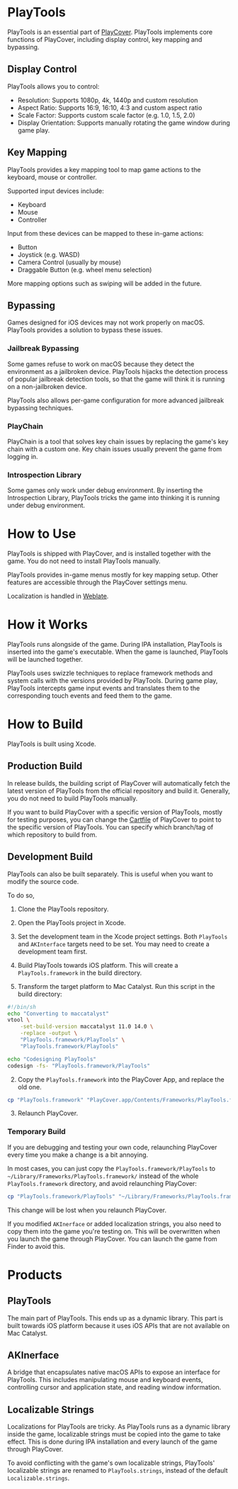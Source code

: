 # PlayTools

PlayTools is an essential part of [PlayCover](https://github.com/PlayCover/PlayCover). PlayTools implements core functions of PlayCover, including display control, key mapping and bypassing.

## Display Control

<!-- iOS APPs running on macOS usually have fixed display settings, which may not be suitable for the user's needs. PlayTools allows you to adjust the display settings of the game, so that you can enjoy the game in a more comfortable way. -->

PlayTools allows you to control:

- Resolution: Supports 1080p, 4k, 1440p and custom resolution
- Aspect Ratio: Supports 16:9, 16:10, 4:3 and custom aspect ratio
- Scale Factor: Supports custom scale factor (e.g. 1.0, 1.5, 2.0)
- Display Orientation: Supports manually rotating the game window during game play.

## Key Mapping

PlayTools provides a key mapping tool to map game actions to the keyboard, mouse or controller.

Supported input devices include:

- Keyboard
- Mouse
- Controller

Input from these devices can be mapped to these in-game actions:

- Button
- Joystick (e.g. WASD)
- Camera Control (usually by mouse)
- Draggable Button (e.g. wheel menu selection)

More mapping options such as swiping will be added in the future.

## Bypassing

Games designed for iOS devices may not work properly on macOS. PlayTools provides a solution to bypass these issues.

### Jailbreak Bypassing

Some games refuse to work on macOS because they detect the environment as a jailbroken device. PlayTools hijacks the detection process of popular jailbreak detection tools, so that the game will think it is running on a non-jailbroken device.

PlayTools also allows per-game configuration for more advanced jailbreak bypassing techniques.

### PlayChain

PlayChain is a tool that solves key chain issues by replacing the game's key chain with a custom one. Key chain issues usually prevent the game from logging in.

### Introspection Library

Some games only work under debug environment. By inserting the Introspection Library, PlayTools tricks the game into thinking it is running under debug environment.

# How to Use

PlayTools is shipped with PlayCover, and is installed together with the game. You do not need to install PlayTools manually.

PlayTools provides in-game menus mostly for key mapping setup. Other features are accessible through the PlayCover settings menu.

Localization is handled in [Weblate](https://hosted.weblate.org/projects/playcover/).

# How it Works

PlayTools runs alongside of the game. During IPA installation, PlayTools is inserted into the game's executable. When the game is launched, PlayTools will be launched together.

PlayTools uses swizzle techniques to replace framework methods and system calls with the versions provided by PlayTools. During game play, PlayTools intercepts game input events and translates them to the corresponding touch events and feed them to the game.

# How to Build

PlayTools is built using Xcode.

## Production Build
In release builds, the building script of PlayCover will automatically fetch the latest version of PlayTools from the official repository and build it. Generally, you do not need to build PlayTools manually.

If you want to build PlayCover with a specific version of PlayTools, mostly for testing purposes, you can change the [Cartfile](https://github.com/PlayCover/PlayCover/blob/develop/Cartfile) of PlayCover to point to the specific version of PlayTools. You can specify which branch/tag of which repository to build from.

## Development Build
PlayTools can also be built separately. This is useful when you want to modify the source code.

To do so, 

1. Clone the PlayTools repository.

1. Open the PlayTools project in Xcode.

1. Set the development team in the Xcode project settings. Both `PlayTools` and `AKInterface` targets need to be set. You may need to create a development team first.

1. Build PlayTools towards iOS platform. This will create a `PlayTools.framework` in the build directory.

2. Transform the target platform to Mac Catalyst. Run this script in the build directory:
```bash
#!/bin/sh
echo "Converting to maccatalyst"
vtool \
	-set-build-version maccatalyst 11.0 14.0 \
	-replace -output \
	"PlayTools.framework/PlayTools" \
	"PlayTools.framework/PlayTools"

echo "Codesigning PlayTools"
codesign -fs- "PlayTools.framework/PlayTools"
```

2. Copy the `PlayTools.framework` into the PlayCover App, and replace the old one.
```bash
cp "PlayTools.framework" "PlayCover.app/Contents/Frameworks/PlayTools.framework"
```

3. Relaunch PlayCover.

### Temporary Build

If you are debugging and testing your own code, relaunching PlayCover every time you make a change is a bit annoying. 

In most cases, you can just copy the `PlayTools.framework/PlayTools` to `~/Library/Frameworks/PlayTools.framework/` instead of the whole `PlayTools.framework` directory, and avoid relaunching PlayCover:

```bash
cp "PlayTools.framework/PlayTools" "~/Library/Frameworks/PlayTools.framework/"
```
This change will be lost when you relaunch PlayCover.

If you modified `AKInerface` or added localization strings, you also need to copy them into the game you're testing on. This will be overwritten when you launch the game through PlayCover. You can launch the game from Finder to avoid this.

# Products

## PlayTools

The main part of PlayTools. This ends up as a dynamic library. This part is built towards iOS platform because it uses iOS APIs that are not available on Mac Catalyst.

## AKInerface

A bridge that encapsulates native macOS APIs to expose an interface for PlayTools. This includes manipulating mouse and keyboard events, controlling cursor and application state, and reading window information.

## Localizable Strings

Localizations for PlayTools are tricky. As PlayTools runs as a dynamic library inside the game, localizable strings must be copied into the game to take effect. This is done during IPA installation and every launch of the game through PlayCover.

To avoid conflicting with the game's own localizable strings, PlayTools' localizable strings are renamed to `PlayTools.strings`, instead of the default `Localizable.strings`.

